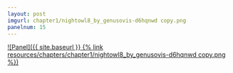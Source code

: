 ```yaml
---
layout: post
imgurl: chapter1/nightowl8_by_genusovis-d6hqnwd copy.png
panelnum: 15
---
```


[![Panel]({{ site.baseurl }} {% link resources/chapters/chapter1/nightowl8_by_genusovis-d6hqnwd copy.png %})]({{page.previous.url}}#panel)